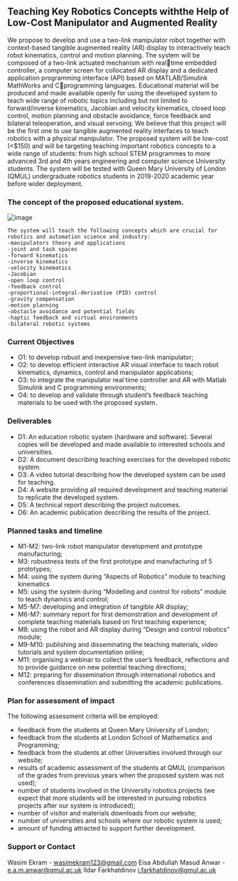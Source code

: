 ## Teaching Key Robotics Concepts withthe Help of Low-Cost Manipulator and Augmented Reality

We propose to develop and use a two-link manipulator robot together with context-based tangible augmented reality (AR) display to interactively teach robot kinematics, control and motion planning. The system will be composed of a two-link actuated mechanism with realtime embedded controller, a computer screen for collocated AR display and a dedicated application programming interface (API) based on MATLAB/Simulink MathWorks and Cprogramming languages. Educational material will be produced and made available openly for using the developed system to teach wide range of robotic topics including but not limited to forward/inverse kinematics, Jacobian and velocity kinematics, closed loop control, motion planning and obstacle avoidance, force feedback and bilateral teleoperation, and visual servoing. We believe that this project will be the first one to use tangible augmented reality interfaces to teach robotics with a physical manipulator. The proposed system will be low-cost (<$150) and will be targeting teaching important robotics concepts to a wide range of students: from high school STEM programmes to more advanced 3rd and 4th years engineering and computer science University students. The system will be tested with Queen Mary University of London (QMUL) undergraduate robotics students in 2019-2020 academic year before wider deployment.

### The concept of the proposed educational system.
![image](https://user-images.githubusercontent.com/40612830/161267194-19622a97-3b19-49fb-8c3b-f6f893f93238.png)
```
The system will teach the following concepts which are crucial for robotics and automation science and industry:
-manipulators theory and applications
-joint and task spaces
-forward kinematics
-inverse kinematics
-velocity kinematics
-Jacobian
-open loop control
-feedback control
-proportional-integral-derivative (PID) control
-gravity compensation
-motion planning
-obstacle avoidance and potential fields
-haptic feedback and virtual environments
-bilateral robotic systems
```
### Current Objectives
- O1: to develop robust and inexpensive two-link manipulator;
- O2: to develop efficient interactive AR visual interface to teach robot kinematics, 
dynamics, control and manipulator applications;
- O3: to integrate the manipulator real time controller and AR with Matlab Simulink and 
C programming environments;
- O4: to develop and validate through student’s feedback teaching materials to be used 
with the proposed system.

### Deliverables
- D1: An education robotic system (hardware and software). Several copies will be 
developed and made available to interested schools and universities.
- D2: A document describing teaching exercises for the developed robotic system.
- D3: A video tutorial describing how the developed system can be used for teaching.
- D4: A website providing all required development and teaching material to replicate 
the developed system.
- D5: A technical report describing the project outcomes.
- D6: An academic publication describing the results of the project.

### Planned tasks and timeline
- M1-M2: two-link robot manipulator development and prototype manufacturing;
- M3: robustness tests of the first prototype and manufacturing of 5 prototypes;
- M4: using the system during “Aspects of Robotics” module to teaching kinematics
- M5: using the system during “Modelling and control for robots” module to teach dynamics and control;
- M5-M7: developing and integration of tangible AR display;
- M6-M7: summary report for first demonstration and development of complete teaching materials based on first teaching experience;
- M8: using the robot and AR display during “Design and control robotics” module;
- M9-M10: publishing and disseminating the teaching materials, video tutorials and system documentation online;
- M11: organising a webinar to collect the user’s feedback, reflections and to provide guidance on new potential teaching directions;
- M12: preparing for dissemination through international robotics and conferences dissemination and submitting the academic publications.

### Plan for assessment of impact
The following assessment criteria will be employed:
- feedback from the students at Queen Mary University of London;
- feedback from the students at London School of Mathematics and Programming;
- feedback from the students at other Universities involved through our website;
- results of academic assessment of the students at QMUL (comparison of the grades from previous years when the proposed system was not used);
- number of students involved in the University robotics projects (we expect that more students will be interested in pursuing robotics projects after our system is introduced);
- number of visitor and materials downloads from our website;
- number of universities and schools where our robotic system is used;
- amount of funding attracted to support further development.

### 

### Support or Contact

Wasim Ekram - wasimekram123@gmail.com
Eisa Abdullah Masud Anwar -  e.a.m.anwar@qmul.ac.uk
Ildar Farkhatdinov i.farkhatdinov@qmul.ac.uk
